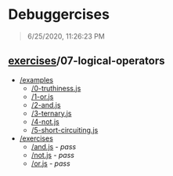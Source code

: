 # Debuggercises 

> 6/25/2020, 11:26:23 PM 

## [exercises](../README.md)/07-logical-operators 

- [/examples](./examples/README.md)
  - [/0-truthiness.js](./examples/README.md#0-truthinessjs)  
  - [/1-or.js](./examples/README.md#1-orjs)  
  - [/2-and.js](./examples/README.md#2-andjs)  
  - [/3-ternary.js](./examples/README.md#3-ternaryjs)  
  - [/4-not.js](./examples/README.md#4-notjs)  
  - [/5-short-circuiting.js](./examples/README.md#5-short-circuitingjs)  
- [/exercises](./exercises/README.md)
  - [/and.js](./exercises/README.md#andjs) - _pass_ 
  - [/not.js](./exercises/README.md#notjs) - _pass_ 
  - [/or.js](./exercises/README.md#orjs) - _pass_ 
